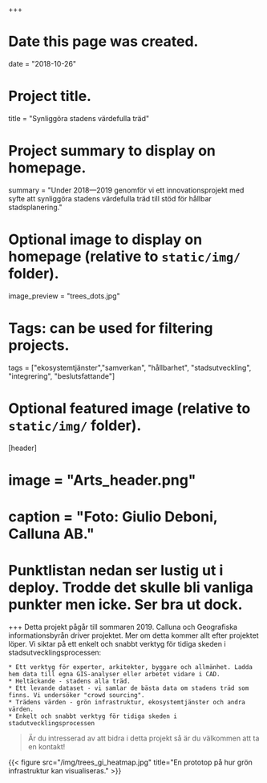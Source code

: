+++
# Date this page was created.
date = "2018-10-26"

# Project title.
title = "Synliggöra stadens värdefulla träd"

# Project summary to display on homepage.
summary = "Under 2018—2019 genomför vi ett innovationsprojekt med syfte att synliggöra stadens värdefulla träd till stöd för hållbar stadsplanering."

# Optional image to display on homepage (relative to `static/img/` folder).
image_preview = "trees_dots.jpg"

# Tags: can be used for filtering projects.
tags = ["ekosystemtjänster","samverkan", "hållbarhet", "stadsutveckling", "integrering", "beslutsfattande"]

# Optional featured image (relative to `static/img/` folder).
[header]
# image = "Arts_header.png"
# caption = "Foto: Giulio Deboni, Calluna AB."


# Punktlistan nedan ser lustig ut i deploy. Trodde det skulle bli vanliga punkter men icke. Ser bra ut dock.
+++
Detta projekt pågår till sommaren 2019. Calluna och Geografiska informationsbyrån driver projektet. Mer om detta kommer allt efter projektet löper. Vi siktar på ett enkelt och snabbt verktyg för tidiga skeden i stadsutvecklingsprocessen:

    * Ett verktyg för experter, arkitekter, byggare och allmänhet. Ladda hem data till egna GIS-analyser eller arbetet vidare i CAD.
    * Heltäckande - stadens alla träd.
    * Ett levande dataset - vi samlar de bästa data om stadens träd som finns. Vi undersöker "crowd sourcing".
    * Trädens värden - grön infrastruktur, ekosystemtjänster och andra värden.
    * Enkelt och snabbt verktyg för tidiga skeden i stadutvecklingsprocessen

> Är du intresserad av att bidra i detta projekt så är du välkommen att ta en kontakt!

{{< figure src="/img/trees_gi_heatmap.jpg" title="En prototop på hur grön infrastruktur kan visualiseras." >}}

